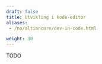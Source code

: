 ```yaml
---
draft: false
title: Utvikling i kode-editor
aliases:
 - /no/altinncore/dev-in-code.html

weight: 30
---
```


TODO